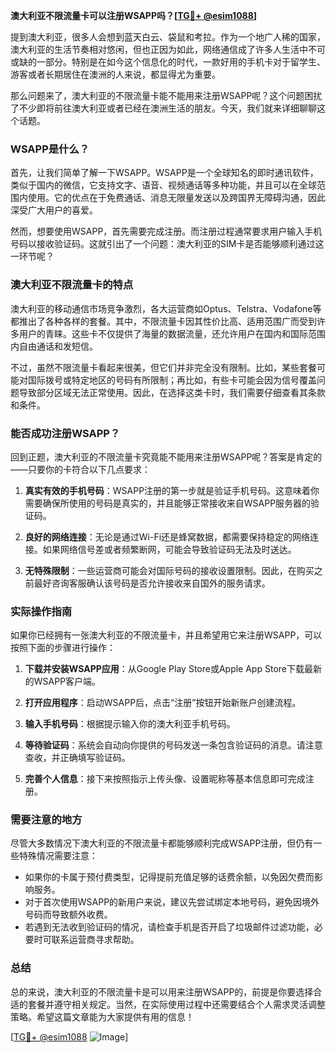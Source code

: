 **澳大利亚不限流量卡可以注册WSAPP吗？[[TG💪+ @esim1088](https://t.me/s/esim1088)]**

提到澳大利亚，很多人会想到蓝天白云、袋鼠和考拉。作为一个地广人稀的国家，澳大利亚的生活节奏相对悠闲，但也正因为如此，网络通信成了许多人生活中不可或缺的一部分。特别是在如今这个信息化的时代，一款好用的手机卡对于留学生、游客或者长期居住在澳洲的人来说，都显得尤为重要。

那么问题来了，澳大利亚的不限流量卡能不能用来注册WSAPP呢？这个问题困扰了不少即将前往澳大利亚或者已经在澳洲生活的朋友。今天，我们就来详细聊聊这个话题。

### WSAPP是什么？

首先，让我们简单了解一下WSAPP。WSAPP是一个全球知名的即时通讯软件，类似于国内的微信，它支持文字、语音、视频通话等多种功能，并且可以在全球范围内使用。它的优点在于免费通话、消息无限量发送以及跨国界无障碍沟通，因此深受广大用户的喜爱。

然而，想要使用WSAPP，首先需要完成注册。而注册过程通常要求用户输入手机号码以接收验证码。这就引出了一个问题：澳大利亚的SIM卡是否能够顺利通过这一环节呢？

### 澳大利亚不限流量卡的特点

澳大利亚的移动通信市场竞争激烈，各大运营商如Optus、Telstra、Vodafone等都推出了各种各样的套餐。其中，不限流量卡因其性价比高、适用范围广而受到许多用户的青睐。这些卡不仅提供了海量的数据流量，还允许用户在国内和国际范围内自由通话和发短信。

不过，虽然不限流量卡看起来很美，但它们并非完全没有限制。比如，某些套餐可能对国际拨号或特定地区的号码有所限制；再比如，有些卡可能会因为信号覆盖问题导致部分区域无法正常使用。因此，在选择这类卡时，我们需要仔细查看其条款和条件。

### 能否成功注册WSAPP？

回到正题，澳大利亚的不限流量卡究竟能不能用来注册WSAPP呢？答案是肯定的——只要你的卡符合以下几点要求：

1. **真实有效的手机号码**：WSAPP注册的第一步就是验证手机号码。这意味着你需要确保所使用的号码是真实的，并且能够正常接收来自WSAPP服务器的验证码。

2. **良好的网络连接**：无论是通过Wi-Fi还是蜂窝数据，都需要保持稳定的网络连接。如果网络信号差或者频繁断网，可能会导致验证码无法及时送达。

3. **无特殊限制**：一些运营商可能会对国际号码的接收设置限制。因此，在购买之前最好咨询客服确认该号码是否允许接收来自国外的服务请求。

### 实际操作指南

如果你已经拥有一张澳大利亚的不限流量卡，并且希望用它来注册WSAPP，可以按照下面的步骤进行操作：

1. **下载并安装WSAPP应用**：从Google Play Store或Apple App Store下载最新的WSAPP客户端。

2. **打开应用程序**：启动WSAPP后，点击“注册”按钮开始新账户创建流程。

3. **输入手机号码**：根据提示输入你的澳大利亚手机号码。

4. **等待验证码**：系统会自动向你提供的号码发送一条包含验证码的消息。请注意查收，并正确填写验证码。

5. **完善个人信息**：接下来按照指示上传头像、设置昵称等基本信息即可完成注册。

### 需要注意的地方

尽管大多数情况下澳大利亚的不限流量卡都能够顺利完成WSAPP注册，但仍有一些特殊情况需要注意：

- 如果你的卡属于预付费类型，记得提前充值足够的话费余额，以免因欠费而影响服务。
- 对于首次使用WSAPP的新用户来说，建议先尝试绑定本地号码，避免因境外号码而导致额外收费。
- 若遇到无法收到验证码的情况，请检查手机是否开启了垃圾邮件过滤功能，必要时可联系运营商寻求帮助。

### 总结

总的来说，澳大利亚的不限流量卡是可以用来注册WSAPP的，前提是你要选择合适的套餐并遵守相关规定。当然，在实际使用过程中还需要结合个人需求灵活调整策略。希望这篇文章能为大家提供有用的信息！

[[TG💪+ @esim1088](https://t.me/s/esim1088) ![Image](https://i.postimg.cc/4NQfJmqS/Snipaste-2025-05-13-00-14-12.png)]